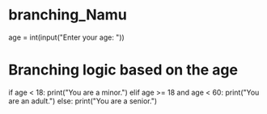 # branching_Namu
age = int(input("Enter your age: "))

# Branching logic based on the age
if age < 18:
    print("You are a minor.")
elif age >= 18 and age < 60:
    print("You are an adult.")
else:
    print("You are a senior.")
